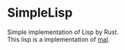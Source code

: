 # SimpleLisp
Simple implementation of Lisp by Rust.  
This lisp is a implementation of [mal](https://github.com/kanaka/mal).
